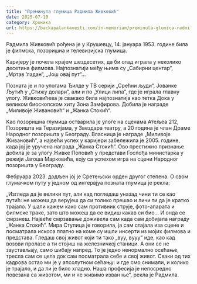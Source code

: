 ```yaml
---
title: "Преминула глумица Радмила Живковић"
date: 2025-07-10
category: Хроника
url: https://backapalankavesti.com/in-memoriam/preminula-glumica-radmila-zivkovic/
---
```


Радмила Живковић рођена је у Крушевцу, 14. јануара 1953. године била је филмска, позоришна и телевизијска глумица.

Каријеру је почела крајем шездесетих, да би отад играла у неколико десетина филмова. Најпознатији међу њима су „Сабирни центар“, „Мртав ’ладан“, „Још овај пут“…

Позната је и по улогама Ђилде у ТВ серији „Срећни људи“, Јованке Љутић у „Стижу долари“, али и по „Улици липа“, где је играла главну улогу. Живковићева је свакако била најпознатија као тетка Дока у великом биоскопском хиту Зона Замфирова. Добила је награде „Миливоје Живановић“ и „Жанка Стокић“.

Kao позоришна глумица остварила је улоге на сценама Атељеа 212, Позоришта на Теразијама, у Звездара театру, a 20 година је члан Драме Народног позоришта у Београду. Власница је награде „Миливоје Живановић“, a највећи успех у каријери забележила је 2005. године, када joj је уручена награда „Жанка Стокић“. Ово престижно признање добила је за улогу Живке Поповић у представи Госпођа министарка у режији Јагоша Марковића, коју са успехом игра на сцени Народног позоришта у Београду.

Фебруара 2023. додљен јој је Сретењски орден другог степена. О свом глумачком путу у једном од интервјуа позната глумица је рекла:

„Изгледа да је велики пут, али кад погледаш уназад чини ти се као путић: не можеш да верујеш да си толико прешао и личи ти да је кратко трајало. У шали кажем како сам противник струје, фото-апарата и филмске траке, зато што можеш да се видиш какав си био… И онда се смрзнеш. Највеће смрзавање доживела сам када сам добијала награду „Жанка Стокић“. Мира Ступица је говорила, ја сам стајала иза сцене и посматрала искоса платно на коме су ишли инсерти из мојих филмова и представа. Гледаш свој живот који ти тако „вуу, вууу“ иде, као кад возови пролазе а ти стојиш на железничкој станици. А они се не заустављају, само шибају напред. То је једно ненормално осећање, тресла сам се цела док сам посматрала себе и свој живот. Сваки од тих кадрова остао ми је у апсолутном сећању: и где смо снимали, и колико је трајало, и да ли је било хладно. Наша професија је непосредно повезана са животом, ми и не живимо изван ње“, рекла је Радмила.
